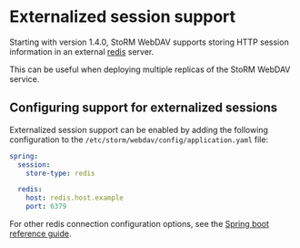 # Externalized session support

Starting with version 1.4.0, StoRM WebDAV supports storing HTTP session 
information in an external [redis][redis] server.

This can be useful when deploying multiple replicas of the StoRM WebDAV
service.

## Configuring support for externalized sessions 

Externalized session support can be enabled by adding the following
configuration to the `/etc/storm/webdav/config/application.yaml` file:

```yaml
spring:
  session:
    store-type: redis

  redis:
    host: redis.host.example
    port: 6379

```

For other redis connection configuration options, see the [Spring boot reference guide][spring-boot-reference].

[redis]: https://redis.io/
[spring-boot-reference]: https://docs.spring.io/spring-boot/docs/2.2.9.RELEASE/reference/htmlsingle/#data-properties
